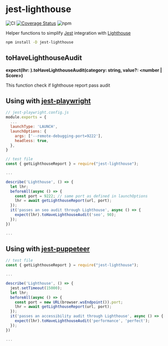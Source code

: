 # jest-lighthouse

![CI](https://github.com/mmarkelov/jest-lighthouse/workflows/Node.js%20CI/badge.svg)
[![Coverage Status](https://coveralls.io/repos/github/mmarkelov/jest-lighthouse/badge.svg)](https://coveralls.io/github/mmarkelov/jest-lighthouse)
![npm](https://img.shields.io/npm/v/jest-lighthouse)

Helper functions to simplify [Jest](https://github.com/facebook/jest) integration with [Lighthouse](https://github.com/GoogleChrome/lighthouse)

```bash
npm install -D jest-lighthouse
```

## toHaveLighthouseAudit

**expect(lhr: <Lighthouse report>).toHaveLighthouseAudit(category: string, value?: <number | Score>)**

This function check if lighthouse report pass audit

## Using with [jest-playwright](https://github.com/playwright-community/jest-playwright)

```js
// jest-playwright.config.js
module.exports = {
  ...
  launchType: 'LAUNCH',
  launchOptions: {
    args: ['--remote-debugging-port=9222'],
    headless: true,
  },
}

// test file
const { getLighthouseReport } = require("jest-lighthouse");

...

describe('Lighthouse', () => {
  let lhr;
  beforeAll(async () => {
    const port = 9222; // same port as defined in launchOptions
    lhr = await getLighthouseReport(url, port);
  });
  it('passes an seo audit through Lighthouse', async () => {
    expect(lhr).toHaveLighthouseAudit('seo', 90);
  });
})

...
```

## Using with [jest-puppeteer](https://github.com/smooth-code/jest-puppeteer)

```js
// test file
const { getLighthouseReport } = require("jest-lighthouse");

...

describe('Lighthouse', () => {
  jest.setTimeout(15000);
  let lhr;
  beforeAll(async () => {
    const port = new URL(browser.wsEndpoint()).port;
    lhr = await getLighthouseReport(url, port);
  });
  it('passes an accessibility audit through Lighthouse', async () => {
    expect(lhr).toHaveLighthouseAudit('performance', 'perfect');
  });
})

...
```
